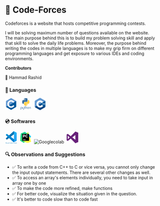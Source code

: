 # 👊 Code-Forces

Codeforces is a website that hosts competitive programming contests. 

I will be solving maximum number of questions available on the website. The main purpose behind this is to build my problem solving skill and apply that skill to solve the daily life problems. Moreover, the purpose behind writing the codes in multiple languages is to make my grip firm on different programming languages and get exposure to various IDEs and coding environments.

**Contributors**

👨 Hammad Rashid
 
### :hammer: Languages
<img src="https://github.com/devicons/devicon/blob/master/icons/c/c-original.svg"  title="C" alt="C" width="40" height="40"/>&nbsp;
<img src="https://github.com/devicons/devicon/blob/master/icons/python/python-original-wordmark.svg"  title="Python" alt="Python" width="40" height="40"/>&nbsp;
<img src="https://github.com/devicons/devicon/blob/master/icons/cplusplus/cplusplus-original.svg"  title="C++" alt="C++" width="40" height="40"/>&nbsp;

### 💿 Softwares
 <img src="https://github.com/devicons/devicon/blob/master/icons/vscode/vscode-original-wordmark.svg"  title="VScode" alt="VSC" width="40" height="40"/>&nbsp;
 <img src="https://github.com/devicons/devicon/blob/master/icons/pycharm/pycharm-original.svg"  title="Pycharm" alt="PyC" width="40" height="40"/>&nbsp;
 <img src="https://miro.medium.com/max/256/0*zNcjWYiZcJgreZAs.png"  title="Colab" alt="Googlecolab" width="60" height="52"/>&nbsp;
 <img src="https://github.com/devicons/devicon/blob/master/icons/visualstudio/visualstudio-plain.svg"  title="VS" alt="VS" width="40" height="40"/>&nbsp;

### :mag: Observations and Suggestions
- ✅ To write a code from C++ to C or vice versa, you cannot only change the input output statements. There are several other changes as well.
- ✅ To access an array's elements individually, you need to take input in array one by one
- ✅ To make the code more refined, make functions
- ✅ For better code, visualize the situation given in the question.
- ✅ It's better to code slow than to code fast

